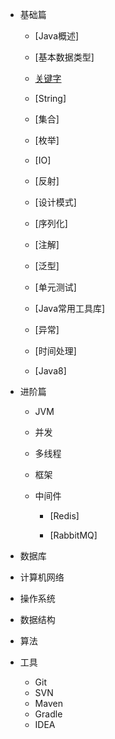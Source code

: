 - 基础篇

  - [Java概述]

  - [基本数据类型]

  - [关键字](/basics/keywords.md)

  - [String]

  - [集合]

  - [枚举]

  - [IO]

  - [反射]

  - [设计模式]

  - [序列化]

  - [注解]

  - [泛型]

  - [单元测试]

  - [Java常用工具库]

  - [异常]

  - [时间处理]

  - [Java8] 

- 进阶篇

  - JVM

  - 并发

  - 多线程

  - 框架

  - 中间件

    - [Redis]

    - [RabbitMQ]

- 数据库

- 计算机网络

- 操作系统

- 数据结构

- 算法

- 工具

  - Git
  - SVN
  - Maven
  - Gradle
  - IDEA
